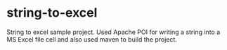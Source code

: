 # string-to-excel
String to excel sample project. Used Apache POI for writing a string into a MS Excel file cell and also used maven to build the project.
